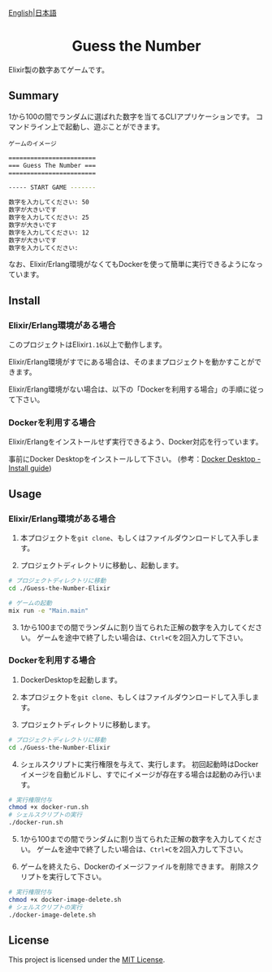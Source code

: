 [English](README.md)|[日本語](README-ja.md)

<h1 align="center"> Guess the Number </h1>

Elixir製の数字あてゲームです。

## Summary

1から100の間でランダムに選ばれた数字を当てるCLIアプリケーションです。
コマンドライン上で起動し、遊ぶことができます。

`ゲームのイメージ`

```sh
========================
=== Guess The Number ===
========================

----- START GAME -------

数字を入力してください: 50
数字が大きいです
数字を入力してください: 25
数字が大きいです
数字を入力してください: 12
数字が大きいです
数字を入力してください: 
```

なお、Elixir/Erlang環境がなくてもDockerを使って簡単に実行できるようになっています。

## Install

### Elixir/Erlang環境がある場合

このプロジェクトはElixir`1.16`以上で動作します。

Elixir/Erlang環境がすでにある場合は、そのままプロジェクトを動かすことができます。

Elixir/Erlang環境がない場合は、以下の「Dockerを利用する場合」の手順に従って下さい。

### Dockerを利用する場合

Elixir/Erlangをインストールせず実行できるよう、Docker対応を行っています。

事前にDocker Desktopをインストールして下さい。
(参考：[Docker Desktop - Install guide](https://docs.docker.com/desktop/))

## Usage

### Elixir/Erlang環境がある場合

1. 本プロジェクトを`git clone`、もしくはファイルダウンロードして入手します。

2. プロジェクトディレクトリに移動し、起動します。

```sh
# プロジェクトディレクトリに移動
cd ./Guess-the-Number-Elixir

# ゲームの起動
mix run -e "Main.main"
```

3. 1から100までの間でランダムに割り当てられた正解の数字を入力してください。
   ゲームを途中で終了したい場合は、`Ctrl+C`を2回入力して下さい。

### Dockerを利用する場合

1. DockerDesktopを起動します。

2. 本プロジェクトを`git clone`、もしくはファイルダウンロードして入手します。

3. プロジェクトディレクトリに移動します。

```sh
# プロジェクトディレクトリに移動
cd ./Guess-the-Number-Elixir
```

4. シェルスクリプトに実行権限を与えて、実行します。
   初回起動時はDockerイメージを自動ビルドし、すでにイメージが存在する場合は起動のみ行います。

```sh
# 実行権限付与
chmod +x docker-run.sh
# シェルスクリプトの実行
./docker-run.sh
```

5. 1から100までの間でランダムに割り当てられた正解の数字を入力してください。
   ゲームを途中で終了したい場合は、`Ctrl+C`を2回入力して下さい。


6. ゲームを終えたら、Dockerのイメージファイルを削除できます。
   削除スクリプトを実行して下さい。

```sh
# 実行権限付与
chmod +x docker-image-delete.sh
# シェルスクリプトの実行
./docker-image-delete.sh
```

## License

This project is licensed under the [MIT License](./LICENSE).

